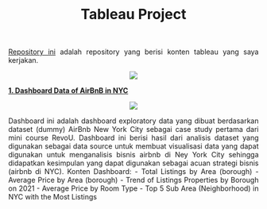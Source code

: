 <br />

<p align="center">
  <b><h1 align="center">Tableau Project</h1></b>
</p>

<br />

<p align="justify">
  <a href="https://github.com/fedyrahmatullah/Tableau/">Repository ini</a> adalah repository yang berisi konten tableau yang saya kerjakan.
</p>

<p align="center">
  <a href='https://public.tableau.com/app/profile/fedy.rahmatullah'><img src="https://avatars.githubusercontent.com/u/828667?s=200&v=4"></a>
</p>

<p align="justify">
  <b><a href="https://github.com/fedyrahmatullah/Dashboard-Data-of-NYC-Airbnb">1. Dashboard Data of AirBnB in NYC</a></b>
</p>
<p align="center">
  <a href='https://public.tableau.com/app/profile/fedy.rahmatullah'><img src="https://github.com/fedyrahmatullah/Dashboard-Data-of-NYC-Airbnb/tree/main/IMG/Exploratory%20Data%20of%20Airbnb%20NY.png"></a>
</p>
<p align="justify">
  Dashboard ini adalah dashboard exploratory data yang dibuat berdasarkan dataset (dummy) AirBnb New York City sebagai case study pertama dari mini course RevoU.
  Dashboard ini berisi hasil dari analisis dataset yang digunakan sebagai data source untuk membuat visualisasi data yang dapat digunakan untuk menganalisis bisnis airbnb di Ney York City sehingga didapatkan kesimpulan yang dapat digunakan sebagai acuan strategi bisnis (airbnb di NYC).
Konten Dashboard:
  - Total Listings by Area (borough)
-  Average Price by Area (borough)
- Trend of Listings Properties by Borough on 2021
- Average Price by Room Type
- Top 5 Sub Area (Neighborhood) in NYC with the Most Listings
</p>
